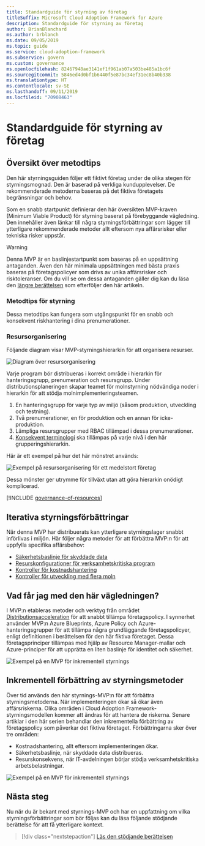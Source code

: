 ```yaml
---
title: Standardguide för styrning av företag
titleSuffix: Microsoft Cloud Adoption Framework for Azure
description: Standardguide för styrning av företag
author: BrianBlanchard
ms.author: brblanch
ms.date: 09/05/2019
ms.topic: guide
ms.service: cloud-adoption-framework
ms.subservice: govern
ms.custom: governance
ms.openlocfilehash: 82467948ae3141ef1f961ab07a503be485a1bc6f
ms.sourcegitcommit: 5846ed4d0bf1b6440f5e87bc34ef31ec8b40b338
ms.translationtype: HT
ms.contentlocale: sv-SE
ms.lasthandoff: 09/11/2019
ms.locfileid: "70908463"
---
```

# <a name="standard-enterprise-governance-guide"></a>Standardguide för styrning av företag

## <a name="overview-of-best-practices"></a>Översikt över metodtips

Den här styrningsguiden följer ett fiktivt företag under de olika stegen för styrningsmognad. Den är baserad på verkliga kundupplevelser. De rekommenderade metoderna baseras på det fiktiva företagets begränsningar och behov.

Som en snabb startpunkt definierar den här översikten MVP-kraven (Minimum Viable Product) för styrning baserat på förebyggande vägledning. Den innehåller även länkar till några styrningsförbättringar som lägger till ytterligare rekommenderade metoder allt eftersom nya affärsrisker eller tekniska risker uppstår.

> [!WARNING]
> Denna MVP är en baslinjestartpunkt som baseras på en uppsättning antaganden. Även den här minimala uppsättningen med bästa praxis baseras på företagspolicyer som drivs av unika affärsrisker och risktoleranser. Om du vill se om dessa antaganden gäller dig kan du läsa den [längre berättelsen](./narrative.md) som efterföljer den här artikeln.

### <a name="governance-best-practices"></a>Metodtips för styrning

Dessa metodtips kan fungera som utgångspunkt för en snabb och konsekvent riskhantering i dina prenumerationer.

### <a name="resource-organization"></a>Resursorganisering

Följande diagram visar MVP-styrningshierarkin för att organisera resurser.

![Diagram över resursorganisering](../../../_images/governance/resource-organization.png)

Varje program bör distribueras i korrekt område i hierarkin för hanteringsgrupp, prenumeration och resursgrupp. Under distributionsplaneringen skapar teamet för molnstyrning nödvändiga noder i hierarkin för att stödja molnimplementeringsteamen.

1. En hanteringsgrupp för varje typ av miljö (såsom produktion, utveckling och testning).
2. Två prenumerationer, en för produktion och en annan för icke-produktion.
3. Lämpliga resursgrupper med RBAC tillämpad i dessa prenumerationer.
4. [Konsekvent terminologi](../../../ready/considerations/name-and-tag.md) ska tillämpas på varje nivå i den här grupperingshierarkin.

Här är ett exempel på hur det här mönstret används:

![Exempel på resursorganisering för ett medelstort företag](../../../_images/governance/mid-market-resource-organization.png)

Dessa mönster ger utrymme för tillväxt utan att göra hierarkin onödigt komplicerad.

[!INCLUDE [governance-of-resources](../../../../includes/caf-governance-of-resources.md)]

## <a name="iterative-governance-improvements"></a>Iterativa styrningsförbättringar

När denna MVP har distribuerats kan ytterligare styrningslager snabbt införlivas i miljön. Här följer några metoder för att förbättra MVP:n för att uppfylla specifika affärsbehov:

- [Säkerhetsbaslinje för skyddade data](./security-baseline-evolution.md)
- [Resurskonfigurationer för verksamhetskritiska program](./resource-consistency-evolution.md)
- [Kontroller för kostnadshantering](./cost-management-evolution.md)
- [Kontroller för utveckling med flera moln](./multicloud-evolution.md)

<!-- markdownlint-disable MD026 -->

## <a name="what-does-this-guidance-provide"></a>Vad får jag med den här vägledningen?

I MVP:n etableras metoder och verktyg från området [Distributionsacceleration](../../deployment-acceleration/index.md) för att snabbt tillämpa företagspolicy. I synnerhet använder MVP:n Azure Blueprints, Azure Policy och Azure-hanteringsgrupper för att tillämpa några grundläggande företagspolicyer, enligt definitionen i berättelsen för den här fiktiva företaget. Dessa företagsprinciper tillämpas med hjälp av Resource Manager-mallar och Azure-principer för att upprätta en liten baslinje för identitet och säkerhet.

![Exempel på en MVP för inkrementell styrnings](../../../_images/governance/governance-mvp.png)

## <a name="incremental-improvement-of-governance-practices"></a>Inkrementell förbättring av styrningsmetoder

Över tid används den här styrnings-MVP:n för att förbättra styrningsmetoderna. När implementeringen ökar så ökar även affärsriskerna. Olika områden i Cloud Adoption Framework-styrningsmodellen kommer att ändras för att hantera de riskerna. Senare artiklar i den här serien behandlar den inkrementella förbättring av företagspolicy som påverkar det fiktiva företaget. Förbättringarna sker över tre områden:

- Kostnadshantering, allt eftersom implementeringen ökar.
- Säkerhetsbaslinje, när skyddade data distribueras.
- Resurskonsekvens, när IT-avdelningen börjar stödja verksamhetskritiska arbetsbelastningar.

![Exempel på en MVP för inkrementell styrnings](../../../_images/governance/governance-evolution.png)

## <a name="next-steps"></a>Nästa steg

Nu när du är bekant med styrnings-MVP och har en uppfattning om vilka styrningsförbättringar som bör följas kan du läsa följande stödjande berättelse för att få ytterligare kontext.

> [!div class="nextstepaction"]
> [Läs den stödjande berättelsen](./narrative.md)

